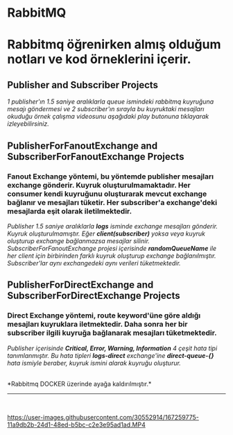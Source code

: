 <h1>RabbitMQ</h1>
<h1>Rabbitmq öğrenirken almış olduğum notları ve kod örneklerini içerir.</h1>

<h2>Publisher and Subscriber Projects</h2>
<p><i>1 publisher'ın 1.5 saniye aralıklarla queue ismindeki rabbitmq kuyruğuna mesajı göndermesi ve 2 subscriber'ın sırayla bu kuyruktaki mesajları okuduğu örnek çalışma videosunu aşağıdaki play butonuna tıklayarak izleyebilirsiniz.</i></p>

<h2>PublisherForFanoutExchange and SubscriberForFanoutExchange Projects</h2>
<p>
   <h3>Fanout Exchange yöntemi, bu yöntemde publisher mesajları exchange gönderir. Kuyruk oluşturulmamaktadır. Her consumer kendi kuyruğunu oluşturarak mevcut exchange bağlanır ve mesajları tüketir. Her subscriber'a exchange'deki mesajlarda eşit olarak iletilmektedir.</h3>
  
  <i>Publisher 1.5 saniye aralıklarla <b>logs</b> isminde exchange mesajları gönderir. Kuyruk oluşturulmamıştır. Eğer <b>client(subscriber)</b> yoksa veya kuyruk oluşturup exchange bağlanmazsa mesajlar silinir. SubscriberForFanoutExchange projesi içerisinde <b>randomQueueName</b> ile her client için birbirinden farklı kuyruk oluşturup exchange bağlanılmıştır. Subscriber'lar aynı exchangedeki aynı verileri tüketmektedir.</i>
</p>

<h2>PublisherForDirectExchange and SubscriberForDirectExchange Projects</h2>
<p>
  <h3>Direct Exchange yöntemi, route keyword'üne göre aldığı mesajları kuyruklara iletmektedir. Daha sonra her bir subscriber ilgili kuyruğa bağlanarak mesajları tüketmektedir.</h3>
  
  <i>Publisher içerisinde <b>Critical, Error, Warning, Information</b> 4 çeşit hata tipi tanımlanmıştır. Bu hata tipleri <b>logs-direct</b> exchange'ine <b>direct-queue-{}</b> hata ismiyle beraber, kuyruk ismini alarak kuyruğu oluşturur.
  </i>
</p>


<br/>
*Rabbitmq DOCKER üzerinde ayağa kaldırılmıştır.*

<hr/>
<br/>

https://user-images.githubusercontent.com/30552914/167259775-11a9db2b-24d1-48ed-b5bc-c2e3e95ad1ad.MP4
